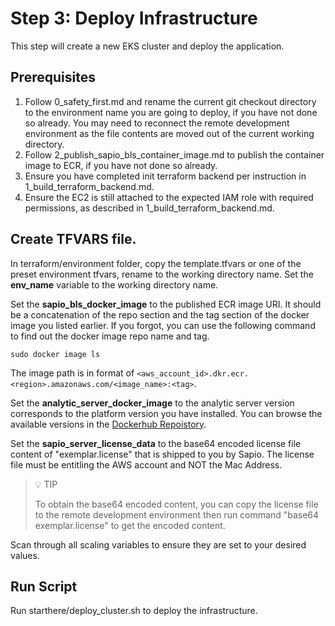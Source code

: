 # Step 3: Deploy Infrastructure
This step will create a new EKS cluster and deploy the application.

## Prerequisites
1. Follow 0_safety_first.md and rename the current git checkout directory to the environment name you are going to deploy, if you have not done so already. You may need to reconnect the remote development environment as the file contents are moved out of the current working directory.
2. Follow 2_publish_sapio_bls_container_image.md to publish the container image to ECR, if you have not done so already.
3. Ensure you have completed init terraform backend per instruction in 1_build_terraform_backend.md.
4. Ensure the EC2 is still attached to the expected IAM role with required permissions, as described in 1_build_terraform_backend.md.

## Create TFVARS file.
In terraform/environment folder, copy the template.tfvars or one of the preset environment tfvars, rename to the working directory name.
Set the **env_name** variable to the working directory name.

Set the **sapio_bls_docker_image** to the published ECR image URI. It should be a concatenation of the repo section and the tag section of the docker image you listed earlier.
If you forgot, you can use the following command to find out the docker image repo name and tag.
```shell
sudo docker image ls
```
The image path is in format of `<aws_account_id>.dkr.ecr.<region>.amazonaws.com/<image_name>:<tag>`.

Set the **analytic_server_docker_image** to the analytic server version corresponds to the platform version you have installed. You can browse the available versions in the [Dockerhub Repoistory](https://hub.docker.com/repository/docker/sapiosciences/sapio_analytics_server/tags).

Set the **sapio_server_license_data** to the base64 encoded license file content of "exemplar.license" that is shipped to you by Sapio. The license file must be entitling the AWS account and NOT the Mac Address. 
> 💡 TIP
> 
> To obtain the base64 encoded content, you can copy the license file to the remote development environment then run command "base64 exemplar.license" to get the encoded content.

Scan through all scaling variables to ensure they are set to your desired values.

## Run Script
Run starthere/deploy_cluster.sh to deploy the infrastructure.